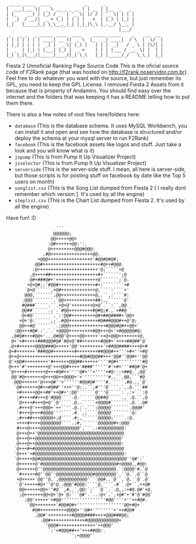      _____ ____  ____             _      _           
    |  ___|___ \|  _ \ __ _ _ __ | | __ | |__  _   _ 
    | |_    __) | |_) / _` | '_ \| |/ / | '_ \| | | |
    |  _|  / __/|  _ < (_| | | | |   <  | |_) | |_| |
    |_|   |_____|_| \_\__,_|_| |_|_|\_\ |_.__/ \__, |
                                               |___/ 
     _   _ _   _ _____ ____  ____    _____ _____    _    __  __ 
    | | | | | | | ____| __ )|  _ \  |_   _| ____|  / \  |  \/  |
    | |_| | | | |  _| |  _ \| |_) |   | | |  _|   / _ \ | |\/| |
    |  _  | |_| | |___| |_) |  _ <    | | | |___ / ___ \| |  | |
    |_| |_|\___/|_____|____/|_| \_\   |_| |_____/_/   \_\_|  |_|
                                                                

Fiesta 2 Unnoficial Ranking Page Source Code
This is the oficial source code of F2Rank page (that was hosted on http://f2rank.noservidor.com.br). Feel free to do whatever you want with the source, but just remember its GPL, you need to keep the GPL License. I removed Fiesta 2 Assets from it because that is property of Andamiro. You should find easy over the internet and the folders that was keeping it has a README telling how to put them there.

There is also a few notes of root files here/folders here:

*   `database`      (This is the database schema. It uses MySQL Workbench, you can install it and open and see how the database is structured and/or deploy the schema at your mysql server to run F2Rank)
*   `facebook`      (This is the facebook assets like logos and stuff. Just take a look and you will know what is it)
*   `jspump`        (This is from Pump It Up Visualizer Project)
*   `jsselector`    (This is from Pump It Up Visualizer Project)
*   `serverside`    (This is the server-side stuff. I mean, all here is server-side, but those scripts is for posting stuff on facebook by date like the Top 5 users on month)
*   `songlist.csv`  (This is the Song List dumped from Fiesta 2 [ I really dont remember which version ]. It's used by all the engine)
*   `steplist.csv`  (This is the Chart List dumped from Fiesta 2. It's used by all the engine)


Have fun! :D




                       ```
                      @@@@@@;
                     @@+++++@@+
                    :@#++++++@@:':.
                    @+++++++++@@@#@@@:
                  ,#@++++++++++++++++@@.
                +@@@+++++++++++++++++'#@@#@#@#;
               @@#++++++++++++++++++++++#@++#@@@.
              :@+++++++++++++++++++++++'@;`````+@
             ,@++++##++++++++++++++++++#+``````';@
             @#+###@#+'++++++++++++++++@```````;`@.
            +@+@#;;'#@@#++++++++++++++#+:````````+#
           `@+@``````,+@#+++++++++++++@;````:````+'
           @@@,```````,@@+++++++++++++@,.``,:````#:
          .@@@````````.`@@++++++++++++##:,,``````@`
          #@###`````.``.+@+@'++++++++@+@`.``:``,@@ 
          @@##``````.;`.`#@@+++++++++#@#@;#.,`+##@ `
          @+#@````````,`:'@@#+++++++++@#+##@####+'@@+
         +@+'@:``````,;`.#@@+++++++++++#@###@@@#++@'@;
         @@++#@````````.;@@@++++++++++++++#@@@#@#++@@+`
       :@@+++#@#.:`.`.`+@@@@+++++++++#@@+++@+'+#@@@@@#@;
      ,@#@#+++#@@+'...@#@@'@++++@@+++++'++@+@@@++++++++@,
      @+'+#+++++###@@@#@#'#@+@'##+++++++#@@#+'++++##@##'@`
     .@+#++++++@@@@###@+++++'@@'+++++++++'+##@@####++++@+#
     @+#+++++++'###@@#++++++++#++++++++##@@@#++'''+#+''+#@
     @++@+++++++++++++++++++++++#@@#@@@##+++'@@#''@@#+''@@
     @'+@@#+++++++++'#++++++@@@##++++++''''#@#+'''''''''#@
     @+++'#'++++++++@'+++@@#++++'####''''''#'+#+'''##@#'@+
     '@++++#+++++++@+++#@#++''''@#+''+''''+#@:::+##@.`,@@`
      @@'#@+++++++@+++@@++@@@@+'+''''''''''#..``.@@,```#@
       @@@++++++'@+++@#''+''''''#@@#@#''''#.`````.#@..,`@`
        @#++++++@#++#@##''+++''@:..``;#'''@````.`..@.```##
        +#+++++@@++##'++@#+':@@'``````@'''@`````:`.:+```:@
        ;#++++##+++@'#@@@````.@.``````@@##@`````.,`.@.``,@
        `@++++#+++@+@'`@'````.@..`````+@@@@#```````.@.`.@#
        ,#+++@'+++@@@+`++``'`.@.:`.```:@@@@@```````.@@@#'
        '#+++@+++#@@@@`''````.#.`,;````@@@@@````````@:
        ;#++##+++@@@@@+;@````.#;,``````@@@@@;````.:@.
        ++++#++++@@@@@@@@````.:#,``````@@@@@@#+:@@@
        #+++@++++@@@@@@@@@@@@@@@',```.:#@@@@@@@@@:
        @+++@++'@@@@@@@@@@@@@@@@@@@@@@@@@@@@@@@@@
        @+++@++@@@@@@@@@@@@@@@@@@@@@@@@@@@@@@@@@'
        @+++@++@@@@@@@@@@@@@@@@@@@@@@@@@@@@@@@@@:
       `@+++#+#@@@@@@@@@@@@@@@@@@@@@@@@@@@@@@@@@@
       `@+++'+#@@@@@@@@@@@@@@@@@@@@@@@@@@@@@@@@@@:
       `@+++++@@#@@@@@@@@@@@@@@@@@@@@@@@@@@@@@@@@@''@#':`
        @++++++@'#@@@@@@@@@@@@@@@@@@@@@@@@@@@@#+@@@@,,#@@:
        @++++++@''@@@@@@@@@@@@@@@@@@@@@@@@@@@@.`:@@@@'#.`@
        '#+++++#@''@@''@@@@@@@@@@@@@@#@@@@@@@@`.`'@.`.@``@
        +@+++++'@@''@,`,@@@@@@@@@@@'```@@#..`@``,`@.``@`.@`
        `@'+++++#@+''@'@..@@@'#@@@:````@,````.#``.@+``,++@#
         @@++++++@@+''#@``,#,.`.@@:`;```@``.`.@,,:+#@.@#'+@.
         ;@+++++++@@+@+'@+`@:```@#'.`..:@+`.`,+@#'+'#'@'#@@`
           ;@@'+++++'+#@@'''''''''''''''''#@@''''+''++#@#.
            `@@++++++++'#@@#@#+''''''''''''''''''@@+#@+
              #@#++++++++++@@@@+''@#+''''''''+'++#@@#
               ,@@#'+++++++++#@@@@####++++@@@###@@;
                 .@@#+++++++++++++#@@@@@@@@@@@@+`
                   '@@@#++++++++++++++'++@@@'
                    `:'+#@@@##++'+++##@@:.
                            `';+@@@@'`
                            
